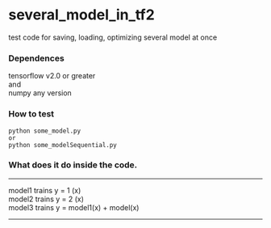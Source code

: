 
# several_model_in_tf2
test code for saving, loading, optimizing several model at once

### Dependences
tensorflow v2.0 or greater  
and   
numpy any version

### How to test
```
python some_model.py
or
python some_modelSequential.py
```
### What does it do inside the code.
-----------

model1 trains y = 1 (x)  
model2 trains y = 2 (x)  
model3 trains y = model1(x) + model(x)

-----------
